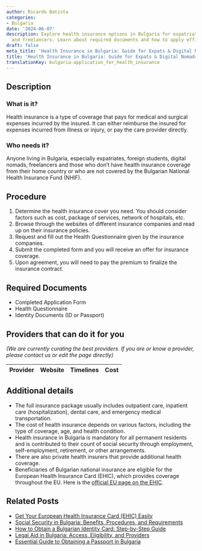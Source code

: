 ```yaml
---
author: Ricardo Batista
categories:
- Bulgaria
date: '2024-06-07'
description: Explore health insurance options in Bulgaria for expatriates, students,
  and freelancers. Learn about required documents and how to apply efficiently.
draft: false
meta_title: 'Health Insurance in Bulgaria: Guide for Expats & Digital Nomads'
title: 'Health Insurance in Bulgaria: Guide for Expats & Digital Nomads'
translationKey: bulgaria-application_for_health_insurance
---
```


## Description
### What is it?
Health insurance is a type of coverage that pays for medical and surgical expenses incurred by the insured. It can either reimburse the insured for expenses incurred from illness or injury, or pay the care provider directly.

### Who needs it?
Anyone living in Bulgaria, especially expatriates, foreign students, digital nomads, freelancers and those who don’t have health insurance coverage from their home country or who are not covered by the Bulgarian National Health Insurance Fund (NHIF).

## Procedure
1. Determine the health insurance cover you need. You should consider factors such as cost, package of services, network of hospitals, etc.
2. Browse through the websites of different insurance companies and read up on their insurance policies.
3. Request and fill out the Health Questionnaire given by the insurance companies.
4. Submit the completed form and you will receive an offer for insurance coverage.
5. Upon agreement, you will need to pay the premium to finalize the insurance contract.

## Required Documents
- Completed Application Form
- Health Questionnaire
- Identity Documents (ID or Passport)

## Providers that can do it for you

_(We are currently curating the best providers. If you are or know a provider, please contact us or edit the page directly)_

| Provider        |     Website     |     Timelines    |       Cost      |
| :-------------: | :-------------: |  :-------------: | :-------------: |

## Additional details
- The full insurance package usually includes outpatient care, inpatient care (hospitalization), dental care, and emergency medical transportation.
- The cost of health insurance depends on various factors, including the type of coverage, age, and health condition.
- Health insurance in Bulgaria is mandatory for all permanent residents and is contributed to their count of social security through employment, self-employment, retirement, or other arrangements.
- There are also private health insurers that provide additional health coverage.
- Beneficiaries of Bulgarian national insurance are eligible for the European Health Insurance Card (EHIC), which provides coverage throughout the EU. Here is the [official EU page on the EHIC](https://ec.europa.eu/social/main.jsp?catId=559).


## Related Posts

- [Get Your European Health Insurance Card (EHIC) Easily](https://tramitit.com/guides/bulgaria/issuance_of_a_european_health_insurance_card/)
- [Social Security in Bulgaria: Benefits, Procedures, and Requirements](https://tramitit.com/guides/bulgaria/application_for_social_security/)
- [How to Obtain a Bulgarian Identity Card: Step-by-Step Guide](https://tramitit.com/guides/bulgaria/issuance_of_an_identity_card/)
- [Legal Aid in Bulgaria: Access, Eligibility, and Providers](https://tramitit.com/guides/bulgaria/application_for_legal_aid/)
- [Essential Guide to Obtaining a Passport in Bulgaria](https://tramitit.com/guides/bulgaria/issuance_of_a_passport/)